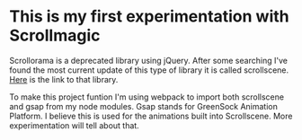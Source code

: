 # This is my first experimentation with Scrollmagic

Scrollorama is a deprecated library using jQuery. After some searching I've found the most current update of this type of library it is called scrollscene. [Here](https://github.com/jonkwheeler/ScrollScene) is the link to that library.

To make this project funtion I'm using webpack to import both scrollscene and gsap from my node modules. Gsap stands for GreenSock Animation Platform. I believe this is used for the animations built into Scrollscene. More experimentation will tell about that.

